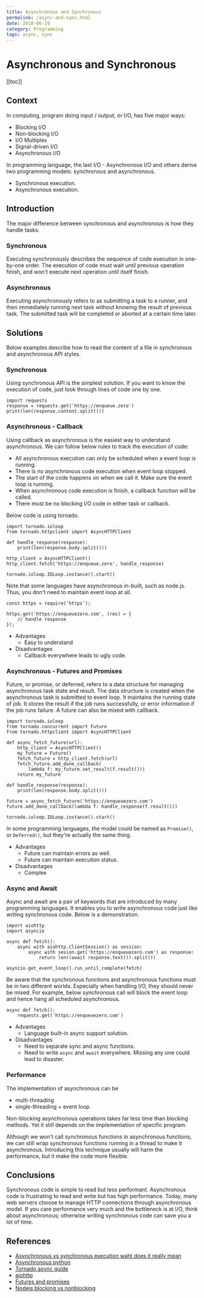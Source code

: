 ```yaml
---
title: Asynchronous and Synchronous
permalink: /async-and-sync.html
date: 2018-06-19
category: Programming
tags: async, sync
---
```


# Asynchronous and Synchronous

[[toc]]

## Context

In computing, program doing input / output, or I/O, has five major ways:

* Blocking I/O
* Non-blocking I/O
* I/O Multiplex
* Signal-driven I/O
* Asynchronous I/O

In programming language, the last I/O - Asynchronous I/O and others derive two programming models: synchronous and asynchronous.

* Synchronous execution.
* Asynchronous execution.

## Introduction

The major difference between synchronous and asynchronous is how they handle tasks.

### Synchronous

Executing synchronously describes the sequence of code execution in one-by-one order. The execution of code must wait until previous operation finish, and won't execute next operation until itself finish.

### Asynchronous

Executing asynchronously refers to as submitting a task to a runner, and then immediately running next task without knowing the result of previous task. The submitted task will be completed or aborted at a certain time later.

## Solutions

Below examples describe how to read the content of a file in synchronous and asynchronous API styles.

### Synchronous

Using synchronous API is the simplest solution. If you want to know the execution of code, just look through lines of code one by one.

```
import requests
response = requests.get('https://enqueue.zero')
print(len(response.content.split()))
```

### Asynchronous - Callback

Using callback as asynchronous is the easiest way to understand asynchronous. We can follow below rules to track the execution of code:

* All asynchronous execution can only be scheduled when a event loop is running.
* There is no asynchronous code execution when event loop stopped.
* The start of the code happens on when we call it. Make sure the event loop is running.
* When asynchronous code execution is finish, a callback function will be called.
* There must be no blocking I/O code in either task or callback.

Below code is using tornado.

```
import tornado.ioloop
from tornado.httpclient import AsyncHTTPClient

def handle_response(response):
    print(len(response.body.split()))

http_client = AsyncHTTPClient()
http_client.fetch('https://enqueue.zero', handle_response)

tornado.ioloop.IOLoop.instance().start()
```

Note that some languages have asynchronous in-built, such as node.js. Thus, you don't need to maintain event loop at all.

```
const https = require('https');

https.get('https://enqueuezero.com', (res) = {
    // handle response
});
```

* Advantages
    * Easy to understand
* Disadvantages
    * Callback everywhere leads to ugly code.

### Asynchronous - Futures and Promises

Future, or promise, or deferred, refers to a data structure for managing asynchronous task state and result. The data structure is created when the asynchronous task is submitted to event loop. It maintains the running state of job. It stores the result if the job runs successfully, or error information if the job runs failure. A future can also be mixed with callback.

```
import tornado.ioloop
from tornado.concurrent import Future
from tornado.httpclient import AsyncHTTPClient

def async_fetch_future(url):
    http_client = AsyncHTTPClient()
    my_future = Future()
    fetch_future = http_client.fetch(url)
    fetch_future.add_done_callback(
        lambda f: my_future.set_result(f.result()))
    return my_future

def handle_response(response):
    print(len(response.body.split()))

future = async_fetch_future('https://enqueuezero.com')
future.add_done_callback(lambda f: handle_response(f.result()))

tornado.ioloop.IOLoop.instance().start()
```

In some programming languages, the model could be named as `Promise()`, or `Deferred()`, but they're actually the same thing.

* Advantages
    * Future can maintain errors as well.
    * Future can maintain execution status.
* Disadvantages
    * Complex

### Async and Await

Async and await are a pair of keywords that are introduced by many programming languages. It enables you to write asynchronous code just like writing synchronous code. Below is a demonstration.

```
import aiohttp
import asyncio

async def fetch():
    async with aiohttp.ClientSession() as session:
        async with sesion.get('https://enqueuezero.com') as response:
            return len((await response.text()).split())

asyncio.get_event_loop().run_until_complete(fetch)
```

Be aware that the synchronous functions and asynchronous functions must be in two different worlds. Especially when handling I/O, they should never be mixed. For example, below synchronous call will block the event loop and hence hang all scheduled asynchronous.

```
async def fetch():
    requests.get('https://enqueuezero.com')
```

* Advantages
    * Language built-in async support solution.
* Disadvantages
    * Need to separate sync and async functions.
    * Need to write `async` and `await` everywhere. Missing any one could lead to disaster.

### Performance

The implementation of asynchronous can be

* multi-threading
* single-threading + event loop.

Non-blocking asynchronous operations takes far less time than blocking methods. Yet it still depends on the implementation of specific program.

Although we won't call synchronous functions in asynchronous functions, we can still wrap synchronous functions running in a thread to make it asynchronous. Introducing this technique usually will harm the performance, but it make the code more flexible.

## Conclusions

Synchronous code is simple to read but less performant. Asynchronous code is frustrating to read and write but has high performance. Today, many web servers choose to manage HTTP connections through asynchronous model. If you care performance very much and the bottleneck is at I/O, think about asynchronous; otherwise writing synchronous code can save you a lot of time.

## References

* [Asynchronous vs synchronous execution waht does it really mean](https://stackoverflow.com/questions/748175/asynchronous-vs-synchronous-execution-what-does-it-really-mean)
* [Asynchronous python](https://hackernoon.com/asynchronous-python-45df84b82434)
* [Tornado async guide](http://www.tornadoweb.org/en/stable/guide/async.html)
* [aiohttp](https://aiohttp.readthedocs.io/en/stable/)
* [Futures and promises](https://en.wikipedia.org/wiki/Futures_and_promises)
* [Nodejs blocking vs nonblocking](https://nodejs.org/en/docs/guides/blocking-vs-non-blocking/)
